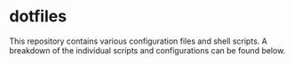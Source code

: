 # dotfiles

This repository contains various configuration files and shell scripts. A breakdown of the individual scripts and configurations can be found below.

